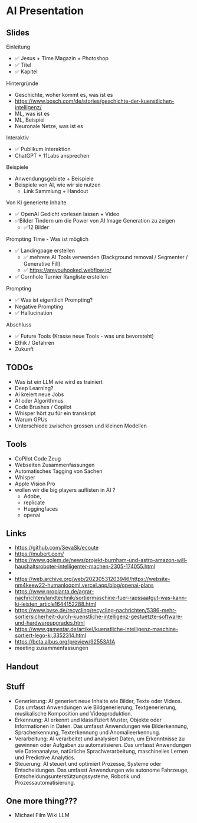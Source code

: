 # AI Presentation 

## Slides 

Einleitung
- ✅ Jesus + Time Magazin + Photoshop
- ✅ Titel
- ✅ Kapitel

Hintergründe
- Geschichte, woher kommt es, was ist es
- https://www.bosch.com/de/stories/geschichte-der-kuenstlichen-intelligenz/
- ML, was ist es 
- ML, Beispiel 
- Neuronale Netze, was ist es

Interaktiv
- ✅ Publikum Interaktion
- ChatGPT + 11Labs ansprechen

Beispiele
- Anwendungsgebiete + Beispiele
- Beispiele von AI, wie wir sie nutzen 
  - Link Sammlung + Handout

Von KI generierte Inhalte
- ✅ OpenAI Gedicht vorlesen lassen + Video
- ✅Bilder Tindern um die Power von AI Image Generation zu zeigen
  - ✅12 Bilder

Prompting Time - Was ist möglich
- ✅ Landingpage erstellen 
  - ✅ mehrere AI Tools verwenden (Background removal / Segmenter / Generative Fill)
  - ✅ https://areyouhooked.webflow.io/
- ✅ Cornhole Turnier Rangliste erstellen

Prompting 
- ✅ Was ist eigentlich Prompting?
- Negative Prompting
- ✅ Hallucination

Abschluss
- ✅ Future Tools (Krasse neue Tools - was uns bevorsteht)
- Ethik / Gefahren
- Zukunft


## TODOs
- Was ist ein LLM wie wird es trainiert
- Deep Learning?
- Ai kreiert neue Jobs
- AI oder Algorithmus
- Code Brushes / Copilot
- Whisper hört zu für ein transkript
- Warum GPUs
- Unterschiede zwischen grossen und kleinen Modellen


## Tools
- CoPilot Code Zeug
- Webseiten Zusammenfassungen
- Automatisches Tagging von Sachen
- Whisper
- Apple Vision Pro
- wollen wir die big players auflisten in AI ?
  - Adobe,
  - replicate
  - Huggingfaces
  - openai

## Links
- https://github.com/SevaSk/ecoute
- https://mubert.com/
- https://www.golem.de/news/projekt-burnham-und-astro-amazon-will-haushaltsroboter-intelligenter-machen-2305-174055.html
- 
- https://web.archive.org/web/20230531203946/https://website-nm4keew22-humanloopml.vercel.app/blog/openai-plans
- https://www.proplanta.de/agrar-nachrichten/landtechnik/sortiermaschine-fuer-rapssaatgut-was-kann-ki-leisten_article1644152288.html
- https://www.bvse.de/recycling/recycling-nachrichten/5386-mehr-sortiersicherheit-durch-kuenstliche-intelligenz-gestuetzte-software-und-hardwareupgrades.html
- https://www.gamestar.de/artikel/kuenstliche-intelligenz-maschine-sortiert-lego-ki,3352314.html
- https://beta.albus.org/preview/92553A1A
- meeting zusammenfassungen

## Handout

## Stuff
- Generierung: AI generiert neue Inhalte wie Bilder, Texte oder Videos. Das umfasst Anwendungen wie Bildgenerierung, Textgenerierung, musikalische Komposition und Videoproduktion.
- Erkennung: AI erkennt und klassifiziert Muster, Objekte oder Informationen in Daten. Das umfasst Anwendungen wie Bilderkennung, Spracherkennung, Texterkennung und Anomalieerkennung.
- Verarbeitung: AI verarbeitet und analysiert Daten, um Erkenntnisse zu gewinnen oder Aufgaben zu automatisieren. Das umfasst Anwendungen wie Datenanalyse, natürliche Sprachverarbeitung, maschinelles Lernen und Predictive Analytics.
- Steuerung: AI steuert und optimiert Prozesse, Systeme oder Entscheidungen. Das umfasst Anwendungen wie autonome Fahrzeuge, Entscheidungsunterstützungssysteme, Robotik und Prozessautomatisierung.

## One more thing???
- Michael Film Wiki LLM
